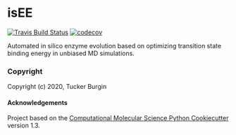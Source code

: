 isEE
==============================
[//]: # (Badges)
[![Travis Build Status](https://travis-ci.com/REPLACE_WITH_OWNER_ACCOUNT/isEE.svg?branch=master)](https://travis-ci.com/REPLACE_WITH_OWNER_ACCOUNT/isEE)
[![codecov](https://codecov.io/gh/REPLACE_WITH_OWNER_ACCOUNT/isEE/branch/master/graph/badge.svg)](https://codecov.io/gh/REPLACE_WITH_OWNER_ACCOUNT/isEE/branch/master)


Automated in silico enzyme evolution based on optimizing transition state binding energy in unbiased MD simulations.

### Copyright

Copyright (c) 2020, Tucker Burgin


#### Acknowledgements
 
Project based on the 
[Computational Molecular Science Python Cookiecutter](https://github.com/molssi/cookiecutter-cms) version 1.3.
